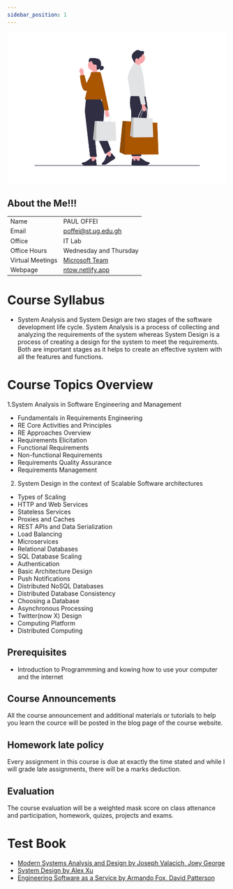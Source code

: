 ```yaml
---
sidebar_position: 1
---
```


![teach](../static/img/teach.png)


## About the Me!!!

|||
|-|-|
| Name | PAUL OFFEI |
| Email | poffei@st.ug.edu.gh |
| Office | IT Lab |
| Office Hours |Wednesday and Thursday |
| Virtual Meetings | [Microsoft Team](https://teams.microsoft.com/l/meetup-join/19%3A7-xuCiqCPhw1pf3Y4RrsQvmfyhewLatUPDmoJQX5rP41%40thread.tacv2/1691601593286?context=%7B%22Tid%22%3A%22941bbf5f-f2c0-4875-a24c-6907865d251a%22%2C%22Oid%22%3A%2254667e92-5810-4237-bb55-ea93bfbfee0c%22%7D) |
| Webpage | [ntow.netlify.app](https://ntow.netlify.app) |

# Course Syllabus
* System Analysis and System Design are two stages of the software development life cycle. System Analysis is a process of collecting and analyzing the requirements of the system whereas System Design is a process of creating a design for the system to meet the requirements. Both are important stages as it helps to create an effective system with all the features and functions.

# Course Topics Overview
1.System Analysis in Software Engineering and Management
* Fundamentals in Requirements Engineering
* RE Core Activities and Principles
* RE Approaches Overview
* Requirements Elicitation
* Functional Requirements
* Non-functional Requirements
* Requirements Quality Assurance
* Requirements Management
  
2. System Design in the context of Scalable Software architectures
* Types of Scaling
* HTTP and Web Services
* Stateless Services
* Proxies and Caches
* REST APIs and Data Serialization
* Load Balancing
* Microservices
* Relational Databases
* SQL Database Scaling
* Authentication
* Basic Architecture Design
* Push Notifications
* Distributed NoSQL Databases
* Distributed Database Consistency
* Choosing a Database
* Asynchronous Processing
* Twitter(now X) Design
* Computing Platform
* Distributed Computing 


## Prerequisites
* Introduction to Programmming and kowing how to use your computer and the internet


## Course Announcements
All the course announcement and additional materials or tutorials to help you learn the cource will be posted in the blog page of the course website. 


##  Homework late policy
Every assignment in this course is due at exactly the time stated and while I will
grade late assignments, there will be a marks deduction.

## Evaluation
The course evaluation will be a weighted mask score on class attenance and participation, homework, quizes, projects and exams.



# Test Book
* [Modern Systems Analysis and Design by Joseph Valacich, Joey George](https://ugedugh-my.sharepoint.com/:b:/g/personal/poffei_st_ug_edu_gh/Eehpvfl6SUtPiEWWJcj5Ma0BA59qmvEyYGvgXA2GfjD_iQ?e=wlD5OU)
* [System Design by Alex Xu](https://ugedugh-my.sharepoint.com/:b:/g/personal/poffei_st_ug_edu_gh/ETS4c2NQ_bBAo0dLhx7GVlEB2bLwZ46oxDAJ_fAbQC5CxQ?e=X5dVw1)
* [Engineering Software as a Service by Armando Fox, David Patterson](https://ugedugh-my.sharepoint.com/:b:/g/personal/poffei_st_ug_edu_gh/EW83sbNFNAhKoP5zvwFpHPIBblKweLVOMSMguf6RPJ86JA?e=GTuO55)


